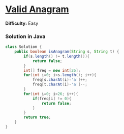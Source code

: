 # [Valid Anagram](https://leetcode.com/problems/valid-anagram/)
**Difficulty:** Easy

### Solution in Java
```java
class Solution {
    public boolean isAnagram(String s, String t) {
        if(s.length() != t.length()){
            return false;
        }
        int[] freq = new int[26];
        for(int i=0; i<s.length(); i++){
            freq[s.charAt(i)-'a']++;
            freq[t.charAt(i)-'a']--;
        }
        for(int i=0; i<26; i++){
            if(freq[i] != 0){
                return false;
            }
        }
        return true;
    }
}
```
